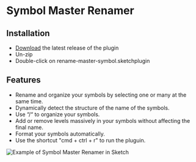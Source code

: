 # Symbol Master Renamer

## Installation

- [Download](../../releases/latest/download/rename-master-symbol.sketchplugin.zip) the latest release of the plugin
- Un-zip
- Double-click on rename-master-symbol.sketchplugin

## Features

- Rename and organize your symbols by selecting one or many at the same time.
- Dynamically detect the structure of the name of the symbols.
- Use “/“ to organize your symbols.
- Add or remove levels massively in your symbols without affecting the final name.
- Format your symbols automatically.
- Use the shortcut "cmd + ctrl + r" to run the pluguin.

![Example of Symbol Master Renamer in Sketch](https://github.com/miguelangelnarvaezgo/symbol-master-renamer/blob/master/sketch-assets/example.gif)
